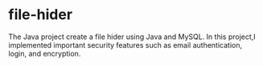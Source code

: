 # file-hider

The Java project create a file hider using Java and MySQL. In this project,I implemented important security features such as email authentication, login, and encryption. 
